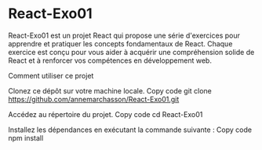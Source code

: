 # React-Exo01

React-Exo01 est un projet React qui propose une série d'exercices pour apprendre et pratiquer les concepts fondamentaux de React. Chaque exercice est conçu pour vous aider à acquérir une compréhension solide de React et à renforcer vos compétences en développement web.

Comment utiliser ce projet

Clonez ce dépôt sur votre machine locale.
Copy code
git clone https://github.com/annemarchasson/React-Exo01.git

Accédez au répertoire du projet.
Copy code
cd React-Exo01

Installez les dépendances en exécutant la commande suivante :
Copy code
npm install



